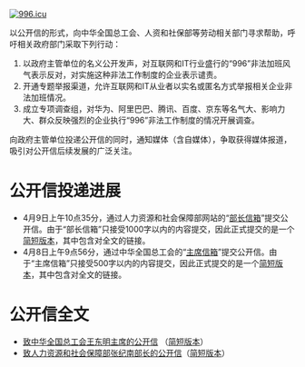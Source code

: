 [![996.icu](https://img.shields.io/badge/link-996.icu-red.svg)](https://996.icu)

以公开信的形式，向中华全国总工会、人资和社保部等劳动相关部门寻求帮助，呼吁相关政府部门采取下列行动：

1. 以政府主管单位的名义公开发声，对互联网和IT行业盛行的“996”非法加班风气表示反对，对实施这种非法工作制度的企业表示谴责。
1. 开通专题举报渠道，允许互联网和IT从业者以实名或匿名方式举报相关企业非法加班情况。
1. 成立专项调查组，对华为、阿里巴巴、腾讯、百度、京东等名气大、影响力大、群众反映强烈的企业执行“996”非法工作制度的情况开展调查。

向政府主管单位投递公开信的同时，通知媒体（含自媒体），争取获得媒体报道，吸引对公开信后续发展的广泛关注。

# 公开信投递进展

* 4月9日上午10点35分，通过人力资源和社会保障部网站的“[部长信箱](http://www.mohrss.gov.cn/SYrlzyhshbzb/zxhd/buzhangxinxiang/woyaoxiexin/)”提交公开信。由于“部长信箱”只接受1000字以内的内容提交，因此正式提交的是一个[简短版本](open-letter-to-mohrss-short-version.md)，其中包含对全文的链接。
* 4月8日上午9点56分，通过中华全国总工会的“[主席信箱](http://www.acftu.org/template/10041/mail.jsp)”提交公开信。由于“主席信箱”只接受500字以内的内容提交，因此正式提交的是一个[简短版本](open-letter-to-acftu-short-version.md)，其中包含对全文的链接。

# 公开信全文

* [致中华全国总工会王东明主席的公开信](open-letter-to-acftu.md) （[简短版本](open-letter-to-acftu-short-version.md)）
* [致人力资源和社会保障部张纪南部长的公开信](open-letter-to-mohrss.md)（[简短版本](open-letter-to-mohrss-short-version.md)）
